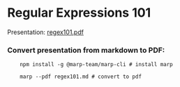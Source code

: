 # Regular Expressions 101

Presentation: 
[regex101.pdf](regex101.pdf)

### Convert presentation from markdown to PDF:

```
    npm install -g @marp-team/marp-cli # install marp
```

```
    marp --pdf regex101.md # convert to pdf
```